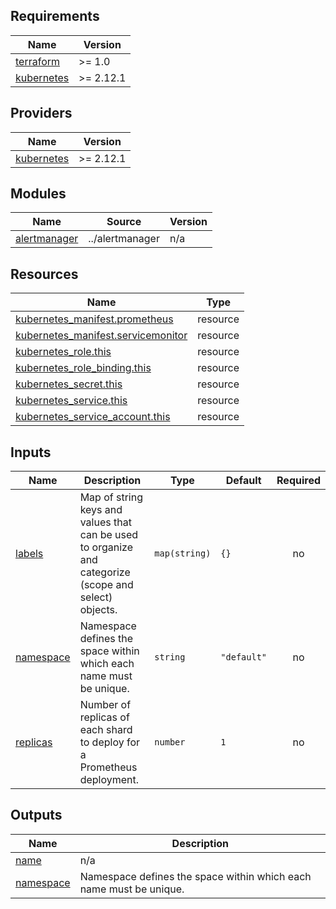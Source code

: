 <!-- prettier-ignore-start -->
<!-- BEGIN_TF_DOCS -->
## Requirements

| Name | Version |
|------|---------|
| <a name="requirement_terraform"></a> [terraform](#requirement\_terraform) | >= 1.0 |
| <a name="requirement_kubernetes"></a> [kubernetes](#requirement\_kubernetes) | >= 2.12.1 |

## Providers

| Name | Version |
|------|---------|
| <a name="provider_kubernetes"></a> [kubernetes](#provider\_kubernetes) | >= 2.12.1 |

## Modules

| Name | Source | Version |
|------|--------|---------|
| <a name="module_alertmanager"></a> [alertmanager](#module\_alertmanager) | ../alertmanager | n/a |

## Resources

| Name | Type |
|------|------|
| [kubernetes_manifest.prometheus](https://registry.terraform.io/providers/hashicorp/kubernetes/latest/docs/resources/manifest) | resource |
| [kubernetes_manifest.servicemonitor](https://registry.terraform.io/providers/hashicorp/kubernetes/latest/docs/resources/manifest) | resource |
| [kubernetes_role.this](https://registry.terraform.io/providers/hashicorp/kubernetes/latest/docs/resources/role) | resource |
| [kubernetes_role_binding.this](https://registry.terraform.io/providers/hashicorp/kubernetes/latest/docs/resources/role_binding) | resource |
| [kubernetes_secret.this](https://registry.terraform.io/providers/hashicorp/kubernetes/latest/docs/resources/secret) | resource |
| [kubernetes_service.this](https://registry.terraform.io/providers/hashicorp/kubernetes/latest/docs/resources/service) | resource |
| [kubernetes_service_account.this](https://registry.terraform.io/providers/hashicorp/kubernetes/latest/docs/resources/service_account) | resource |

## Inputs

| Name | Description | Type | Default | Required |
|------|-------------|------|---------|:--------:|
| <a name="input_labels"></a> [labels](#input\_labels) | Map of string keys and values that can be used to organize and categorize (scope and select) objects. | `map(string)` | `{}` | no |
| <a name="input_namespace"></a> [namespace](#input\_namespace) | Namespace defines the space within which each name must be unique. | `string` | `"default"` | no |
| <a name="input_replicas"></a> [replicas](#input\_replicas) | Number of replicas of each shard to deploy for a Prometheus deployment. | `number` | `1` | no |

## Outputs

| Name | Description |
|------|-------------|
| <a name="output_name"></a> [name](#output\_name) | n/a |
| <a name="output_namespace"></a> [namespace](#output\_namespace) | Namespace defines the space within which each name must be unique. |
<!-- END_TF_DOCS -->
<!-- prettier-ignore-end -->
